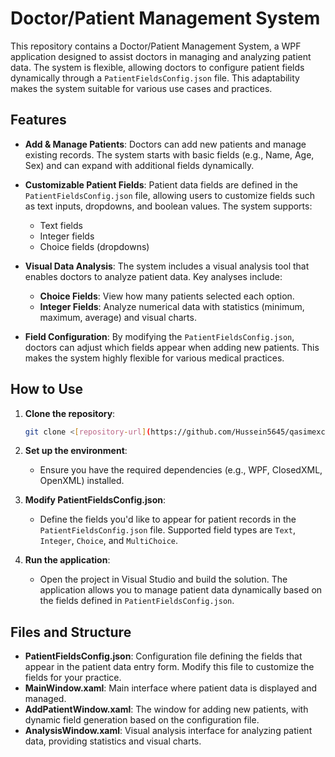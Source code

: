 # Doctor/Patient Management System

This repository contains a Doctor/Patient Management System, a WPF application designed to assist doctors in managing and analyzing patient data. The system is flexible, allowing doctors to configure patient fields dynamically through a `PatientFieldsConfig.json` file. This adaptability makes the system suitable for various use cases and practices.

## Features

- **Add & Manage Patients**: Doctors can add new patients and manage existing records. The system starts with basic fields (e.g., Name, Age, Sex) and can expand with additional fields dynamically.
  
- **Customizable Patient Fields**: Patient data fields are defined in the `PatientFieldsConfig.json` file, allowing users to customize fields such as text inputs, dropdowns, and boolean values. The system supports:
  - Text fields
  - Integer fields
  - Choice fields (dropdowns)

- **Visual Data Analysis**: The system includes a visual analysis tool that enables doctors to analyze patient data. Key analyses include:
  - **Choice Fields**: View how many patients selected each option.
  - **Integer Fields**: Analyze numerical data with statistics (minimum, maximum, average) and visual charts.

- **Field Configuration**: By modifying the `PatientFieldsConfig.json`, doctors can adjust which fields appear when adding new patients. This makes the system highly flexible for various medical practices.

## How to Use

1. **Clone the repository**:
    ```bash
    git clone <[repository-url](https://github.com/Hussein5645/qasimexcel.git)>
    ```

2. **Set up the environment**:
   - Ensure you have the required dependencies (e.g., WPF, ClosedXML, OpenXML) installed.

3. **Modify PatientFieldsConfig.json**:
   - Define the fields you'd like to appear for patient records in the `PatientFieldsConfig.json` file. Supported field types are `Text`, `Integer`, `Choice`, and `MultiChoice`.

4. **Run the application**:
   - Open the project in Visual Studio and build the solution. The application allows you to manage patient data dynamically based on the fields defined in `PatientFieldsConfig.json`.

## Files and Structure

- **PatientFieldsConfig.json**: Configuration file defining the fields that appear in the patient data entry form. Modify this file to customize the fields for your practice.
- **MainWindow.xaml**: Main interface where patient data is displayed and managed.
- **AddPatientWindow.xaml**: The window for adding new patients, with dynamic field generation based on the configuration file.
- **AnalysisWindow.xaml**: Visual analysis interface for analyzing patient data, providing statistics and visual charts.

